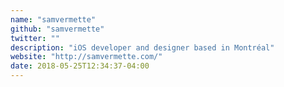 ```yaml
---
name: "samvermette"
github: "samvermette"
twitter: ""
description: "iOS developer and designer based in Montréal"
website: "http://samvermette.com/"
date: 2018-05-25T12:34:37-04:00
---
```

